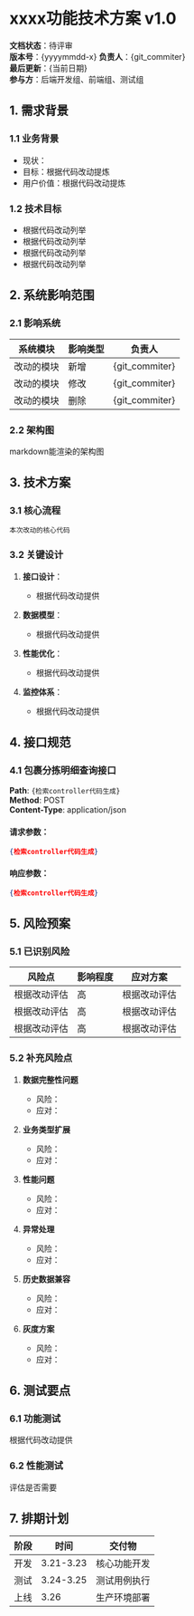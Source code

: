 # xxxx功能技术方案 v1.0

**文档状态**：待评审  
**版本号**：{yyyymmdd-x} 
**负责人**：{git_commiter}  
**最后更新**：{当前日期}  
**参与方**：后端开发组、前端组、测试组

## 1. 需求背景

### 1.1 业务背景
- 现状：
- 目标：根据代码改动提炼
- 用户价值：根据代码改动提炼

### 1.2 技术目标
- 根据代码改动列举
- 根据代码改动列举
- 根据代码改动列举
- 根据代码改动列举

## 2. 系统影响范围

### 2.1 影响系统
| 系统模块 | 影响类型 | 负责人 |
|---------|---------|---------|
| 改动的模块 | 新增 | {git_commiter}  |
| 改动的模块 | 修改 | {git_commiter}  |
| 改动的模块 | 删除 | {git_commiter}  |

### 2.2 架构图
markdown能渲染的架构图

## 3. 技术方案

### 3.1 核心流程

```java
本次改动的核心代码
```

### 3.2 关键设计

1. **接口设计**：
   - 根据代码改动提供

2. **数据模型**：
   - 根据代码改动提供

3. **性能优化**：
   - 根据代码改动提供

4. **监控体系**：
   - 根据代码改动提供

## 4. 接口规范

### 4.1 包裹分拣明细查询接口

**Path**: `{检索controller代码生成}`  
**Method**: POST  
**Content-Type**: application/json

#### 请求参数：
```json
{检索controller代码生成}
```

#### 响应参数：
```json
{检索controller代码生成}
```

## 5. 风险预案

### 5.1 已识别风险
| 风险点 | 影响程度 | 应对方案 |
|--------|----------|----------|
| 根据改动评估 | 高 | 根据改动评估 |
| 根据改动评估 | 高 | 根据改动评估 |
| 根据改动评估 | 高 | 根据改动评估 |

### 5.2 补充风险点
1. **数据完整性问题**
   - 风险：
   - 应对：

2. **业务类型扩展**
   - 风险：
   - 应对：

3. **性能问题**
   - 风险：
   - 应对：

4. **异常处理**
   - 风险：
   - 应对：
 
5. **历史数据兼容**
   - 风险：
   - 应对：

6. **灰度方案**
   - 风险：
   - 应对：

## 6. 测试要点

### 6.1 功能测试
根据代码改动提供

### 6.2 性能测试
评估是否需要

## 7. 排期计划

| 阶段 | 时间 | 交付物 |
|------|------|--------|
| 开发 | 3.21-3.23 | 核心功能开发 |
| 测试 | 3.24-3.25 | 测试用例执行 |
| 上线 | 3.26 | 生产环境部署 |

